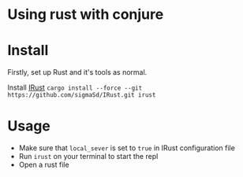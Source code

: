 # Using rust with conjure

# Install
Firstly, set up Rust and it's tools as normal.

Install [IRust](https://github.com/sigmaSd/IRust)
`cargo install --force --git https://github.com/sigmaSd/IRust.git irust`

# Usage
- Make sure that `local_sever` is set to `true` in IRust configuration file
- Run `irust` on your terminal to start the repl
- Open a rust file
